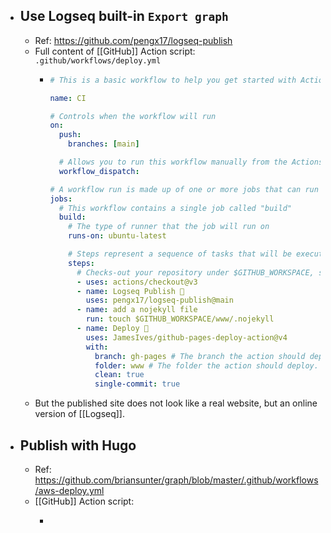 - ## Use Logseq built-in `Export graph`
	- Ref: https://github.com/pengx17/logseq-publish
	- Full content of [[GitHub]] Action script: `.github/workflows/deploy.yml`
		- ```yml
		  # This is a basic workflow to help you get started with Actions
		  
		  name: CI
		  
		  # Controls when the workflow will run
		  on:
		    push:
		      branches: [main]
		  
		    # Allows you to run this workflow manually from the Actions tab
		    workflow_dispatch:
		  
		  # A workflow run is made up of one or more jobs that can run sequentially or in parallel
		  jobs:
		    # This workflow contains a single job called "build"
		    build:
		      # The type of runner that the job will run on
		      runs-on: ubuntu-latest
		  
		      # Steps represent a sequence of tasks that will be executed as part of the job
		      steps:
		        # Checks-out your repository under $GITHUB_WORKSPACE, so your job can access it
		        - uses: actions/checkout@v3
		        - name: Logseq Publish 🚩
		          uses: pengx17/logseq-publish@main
		        - name: add a nojekyll file
		          run: touch $GITHUB_WORKSPACE/www/.nojekyll
		        - name: Deploy 🚀
		          uses: JamesIves/github-pages-deploy-action@v4
		          with:
		            branch: gh-pages # The branch the action should deploy to.
		            folder: www # The folder the action should deploy.
		            clean: true
		            single-commit: true
		  
		  ```
	- But the published site does not look like a real website, but an online version of [[Logseq]].
- ## Publish with Hugo
	- Ref: https://github.com/briansunter/graph/blob/master/.github/workflows/aws-deploy.yml
	- [[GitHub]] Action script:
		- ```yml
		  ```